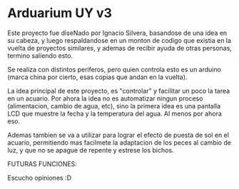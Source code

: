 # Arduarium UY v3

Este proyecto fue diseNado por Ignacio Silvera, basandose de una idea en su cabeza, y luego respaldandose en un monton de codigo que existia en la vuelta de proyectos similares, y ademas de recibir ayuda de otras personas, termino saliendo esto.

Se realiza con distintos periferos, pero quien controla esto es un arduino (marca china por cierto, esas copias que andan en la vuelta).

La idea principal de este proyecto, es "controlar" y facilitar un poco la tarea en un acuario. Por ahora la idea no es automatizar ningun proceso (alimentacion, cambio de agua, etc), sino la primera idea es una pantalla LCD que muestre la fecha y la temperatura del agua. Al menos por ahora eso.

Ademas tambien se va a utilizar para lograr el efecto de puesta de sol en el acuario, permitiendo mas facilmete la adaptacion de los peces al cambio de luz, y que no se apague de repente y estrese los bichos.

FUTURAS FUNCIONES:

Escucho opiniones :D